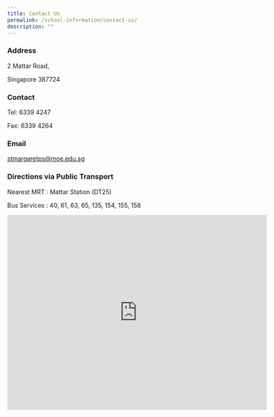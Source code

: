 ```yaml
---
title: Contact Us
permalink: /school-information/contact-us/
description: ""
---
```

### Address

2 Mattar Road,

Singapore 387724

  

### Contact

Tel: 6339 4247

Fax: 6339 4264

  

### Email

stmargaretps@moe.edu.sg

  

### Directions via Public Transport

Nearest MRT : Mattar Station (DT25)

Bus Services : 40, 61, 63, 65, 135, 154, 155, 158

<iframe loading="lazy" allowfullscreen="" style="border:0;" height="450" width="600" src="https://www.google.com/maps/embed?pb=!1m14!1m8!1m3!1d7977.505091381091!2d103.881686!3d1.324352!3m2!1i1024!2i768!4f13.1!3m3!1m2!1s0x31da1827bad8a47d%3A0x6460b1317cf2d1a5!2s2%20Mattar%20Rd%2C%20Singapore%20387724!5e0!3m2!1sen!2ssg!4v1677051967845!5m2!1sen!2ssg"></iframe>